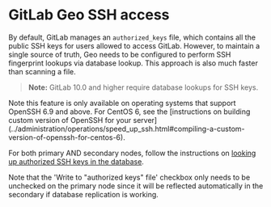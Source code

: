 # GitLab Geo SSH access

By default, GitLab manages an `authorized_keys` file, which contains all the
public SSH keys for users allowed to access GitLab. However, to maintain a
single source of truth, Geo needs to be configured to perform SSH fingerprint
lookups via database lookup. This approach is also much faster than scanning a
file.

>**Note:**
GitLab 10.0 and higher require database lookups for SSH keys.

Note this feature is only available on operating systems that support OpenSSH
6.9 and above. For CentOS 6, see the [instructions on building custom
version of OpenSSH for your server]
(../administration/operations/speed_up_ssh.html#compiling-a-custom-version-of-openssh-for-centos-6).

For both primary AND secondary nodes, follow the instructions on
[looking up authorized SSH keys in the database](../administration/operations/speed_up_ssh.html).

Note that the 'Write to "authorized keys" file' checkbox only needs
to be unchecked on the primary node since it will be reflected automatically
in the secondary if database replication is working.
